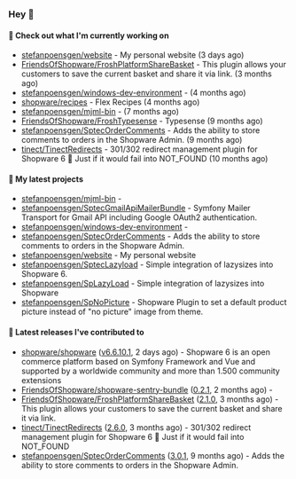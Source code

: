 ### Hey 👋

#### 👷 Check out what I'm currently working on

- [stefanpoensgen/website](https://github.com/stefanpoensgen/website) - My personal website (3 days ago)
- [FriendsOfShopware/FroshPlatformShareBasket](https://github.com/FriendsOfShopware/FroshPlatformShareBasket) - This plugin allows your customers to save the current basket and share it via link. (3 months ago)
- [stefanpoensgen/windows-dev-environment](https://github.com/stefanpoensgen/windows-dev-environment) -  (4 months ago)
- [shopware/recipes](https://github.com/shopware/recipes) - Flex Recipes (4 months ago)
- [stefanpoensgen/mjml-bin](https://github.com/stefanpoensgen/mjml-bin) -  (7 months ago)
- [FriendsOfShopware/FroshTypesense](https://github.com/FriendsOfShopware/FroshTypesense) - Typesense (9 months ago)
- [stefanpoensgen/SptecOrderComments](https://github.com/stefanpoensgen/SptecOrderComments) - Adds the ability to store comments to orders in the Shopware Admin. (9 months ago)
- [tinect/TinectRedirects](https://github.com/tinect/TinectRedirects) - 301/302 redirect management plugin for Shopware 6 💙 Just if it would fail into NOT_FOUND (10 months ago)

#### 🌱 My latest projects

- [stefanpoensgen/mjml-bin](https://github.com/stefanpoensgen/mjml-bin) - 
- [stefanpoensgen/SptecGmailApiMailerBundle](https://github.com/stefanpoensgen/SptecGmailApiMailerBundle) - Symfony Mailer Transport for Gmail API including Google OAuth2 authentication.
- [stefanpoensgen/windows-dev-environment](https://github.com/stefanpoensgen/windows-dev-environment) - 
- [stefanpoensgen/SptecOrderComments](https://github.com/stefanpoensgen/SptecOrderComments) - Adds the ability to store comments to orders in the Shopware Admin.
- [stefanpoensgen/website](https://github.com/stefanpoensgen/website) - My personal website
- [stefanpoensgen/SptecLazyload](https://github.com/stefanpoensgen/SptecLazyload) - Simple integration of lazysizes into Shopware 6.
- [stefanpoensgen/SpLazyLoad](https://github.com/stefanpoensgen/SpLazyLoad) - Simple integration of lazysizes into Shopware
- [stefanpoensgen/SpNoPicture](https://github.com/stefanpoensgen/SpNoPicture) - Shopware Plugin to set a default product picture instead of &#34;no picture&#34; image from theme.

#### 🔭 Latest releases I've contributed to

- [shopware/shopware](https://github.com/shopware/shopware) ([v6.6.10.1](https://github.com/shopware/shopware/releases/tag/v6.6.10.1), 2 days ago) - Shopware 6 is an open commerce platform based on Symfony Framework and Vue and supported by a worldwide community and more than 1.500 community extensions
- [FriendsOfShopware/shopware-sentry-bundle](https://github.com/FriendsOfShopware/shopware-sentry-bundle) ([0.2.1](https://github.com/FriendsOfShopware/shopware-sentry-bundle/releases/tag/0.2.1), 2 months ago) - 
- [FriendsOfShopware/FroshPlatformShareBasket](https://github.com/FriendsOfShopware/FroshPlatformShareBasket) ([2.1.0](https://github.com/FriendsOfShopware/FroshPlatformShareBasket/releases/tag/2.1.0), 3 months ago) - This plugin allows your customers to save the current basket and share it via link.
- [tinect/TinectRedirects](https://github.com/tinect/TinectRedirects) ([2.6.0](https://github.com/tinect/TinectRedirects/releases/tag/2.6.0), 3 months ago) - 301/302 redirect management plugin for Shopware 6 💙 Just if it would fail into NOT_FOUND
- [stefanpoensgen/SptecOrderComments](https://github.com/stefanpoensgen/SptecOrderComments) ([3.0.1](https://github.com/stefanpoensgen/SptecOrderComments/releases/tag/3.0.1), 9 months ago) - Adds the ability to store comments to orders in the Shopware Admin.
